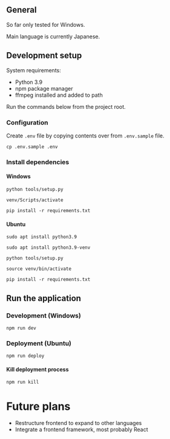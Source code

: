 ## General
So far only tested for Windows.

Main language is currently Japanese.

## Development setup
System requirements:
- Python 3.9
- npm package manager
- ffmpeg installed and added to path

Run the commands below from the project root.

### Configuration
Create `.env` file by copying contents over from `.env.sample` file.

```
cp .env.sample .env
```

### Install dependencies

#### Windows
```
python tools/setup.py

venv/Scripts/activate

pip install -r requirements.txt
```

#### Ubuntu
```
sudo apt install python3.9

sudo apt install python3.9-venv

python tools/setup.py

source venv/bin/activate

pip install -r requirements.txt
```

## Run the application

### Development (Windows)
```
npm run dev
```

### Deployment (Ubuntu)
```
npm run deploy
```

#### Kill deployment process
```
npm run kill
```

# Future plans
- Restructure frontend to expand to other languages
- Integrate a frontend framework, most probably React